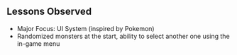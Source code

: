## Lessons Observed

- Major Focus: UI System (inspired by Pokemon)
- Randomized monsters at the start, ability to select another one using the in-game menu